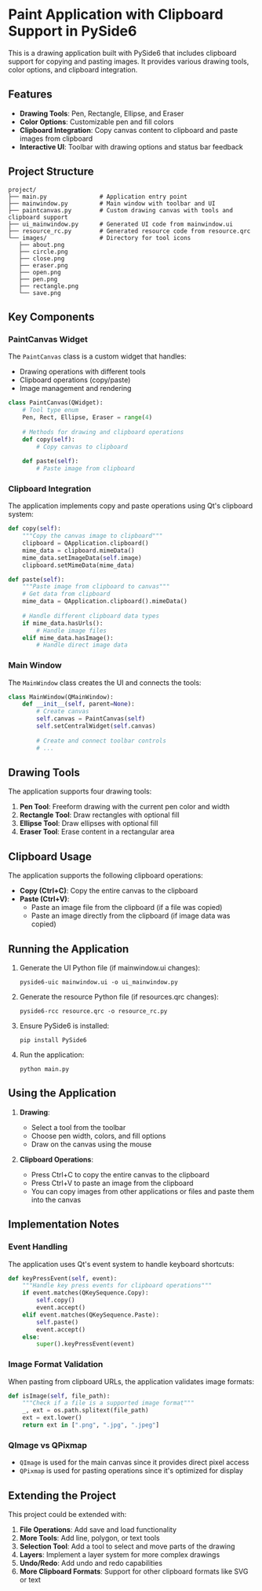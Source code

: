 # Paint Application with Clipboard Support in PySide6

This is a drawing application built with PySide6 that includes clipboard support for copying and pasting images. It provides various drawing tools, color options, and clipboard integration.

## Features

- **Drawing Tools**: Pen, Rectangle, Ellipse, and Eraser
- **Color Options**: Customizable pen and fill colors
- **Clipboard Integration**: Copy canvas content to clipboard and paste images from clipboard
- **Interactive UI**: Toolbar with drawing options and status bar feedback

## Project Structure

```
project/
├── main.py               # Application entry point
├── mainwindow.py         # Main window with toolbar and UI
├── paintcanvas.py        # Custom drawing canvas with tools and clipboard support
├── ui_mainwindow.py      # Generated UI code from mainwindow.ui
├── resource_rc.py        # Generated resource code from resource.qrc
└── images/               # Directory for tool icons
   ├── about.png
   ├── circle.png
   ├── close.png
   ├── eraser.png
   ├── open.png
   ├── pen.png
   ├── rectangle.png
   └── save.png
```

## Key Components

### PaintCanvas Widget

The `PaintCanvas` class is a custom widget that handles:
- Drawing operations with different tools
- Clipboard operations (copy/paste)
- Image management and rendering

```python
class PaintCanvas(QWidget):
    # Tool type enum
    Pen, Rect, Ellipse, Eraser = range(4)
    
    # Methods for drawing and clipboard operations
    def copy(self):
        # Copy canvas to clipboard
        
    def paste(self):
        # Paste image from clipboard
```

### Clipboard Integration

The application implements copy and paste operations using Qt's clipboard system:

```python
def copy(self):
    """Copy the canvas image to clipboard"""
    clipboard = QApplication.clipboard()
    mime_data = clipboard.mimeData()
    mime_data.setImageData(self.image)
    clipboard.setMimeData(mime_data)

def paste(self):
    """Paste image from clipboard to canvas"""
    # Get data from clipboard
    mime_data = QApplication.clipboard().mimeData()
    
    # Handle different clipboard data types
    if mime_data.hasUrls():
        # Handle image files
    elif mime_data.hasImage():
        # Handle direct image data
```

### Main Window

The `MainWindow` class creates the UI and connects the tools:

```python
class MainWindow(QMainWindow):
    def __init__(self, parent=None):
        # Create canvas
        self.canvas = PaintCanvas(self)
        self.setCentralWidget(self.canvas)
        
        # Create and connect toolbar controls
        # ...
```

## Drawing Tools

The application supports four drawing tools:

1. **Pen Tool**: Freeform drawing with the current pen color and width
2. **Rectangle Tool**: Draw rectangles with optional fill
3. **Ellipse Tool**: Draw ellipses with optional fill
4. **Eraser Tool**: Erase content in a rectangular area

## Clipboard Usage

The application supports the following clipboard operations:

- **Copy (Ctrl+C)**: Copy the entire canvas to the clipboard
- **Paste (Ctrl+V)**: 
  - Paste an image file from the clipboard (if a file was copied)
  - Paste an image directly from the clipboard (if image data was copied)

## Running the Application

1. Generate the UI Python file (if mainwindow.ui changes):
   ```
   pyside6-uic mainwindow.ui -o ui_mainwindow.py
   ```

2. Generate the resource Python file (if resources.qrc changes):
   ```
   pyside6-rcc resource.qrc -o resource_rc.py
   ```

3. Ensure PySide6 is installed:
   ```
   pip install PySide6
   ```

4. Run the application:
   ```
   python main.py
   ```

## Using the Application

1. **Drawing**: 
   - Select a tool from the toolbar
   - Choose pen width, colors, and fill options
   - Draw on the canvas using the mouse

2. **Clipboard Operations**:
   - Press Ctrl+C to copy the entire canvas to the clipboard
   - Press Ctrl+V to paste an image from the clipboard
   - You can copy images from other applications or files and paste them into the canvas

## Implementation Notes

### Event Handling

The application uses Qt's event system to handle keyboard shortcuts:

```python
def keyPressEvent(self, event):
    """Handle key press events for clipboard operations"""
    if event.matches(QKeySequence.Copy):
        self.copy()
        event.accept()
    elif event.matches(QKeySequence.Paste):
        self.paste()
        event.accept()
    else:
        super().keyPressEvent(event)
```

### Image Format Validation

When pasting from clipboard URLs, the application validates image formats:

```python
def isImage(self, file_path):
    """Check if a file is a supported image format"""
    _, ext = os.path.splitext(file_path)
    ext = ext.lower()
    return ext in [".png", ".jpg", ".jpeg"]
```

### QImage vs QPixmap

- `QImage` is used for the main canvas since it provides direct pixel access
- `QPixmap` is used for pasting operations since it's optimized for display

## Extending the Project

This project could be extended with:

1. **File Operations**: Add save and load functionality
2. **More Tools**: Add line, polygon, or text tools
3. **Selection Tool**: Add a tool to select and move parts of the drawing
4. **Layers**: Implement a layer system for more complex drawings
5. **Undo/Redo**: Add undo and redo capabilities
6. **More Clipboard Formats**: Support for other clipboard formats like SVG or text